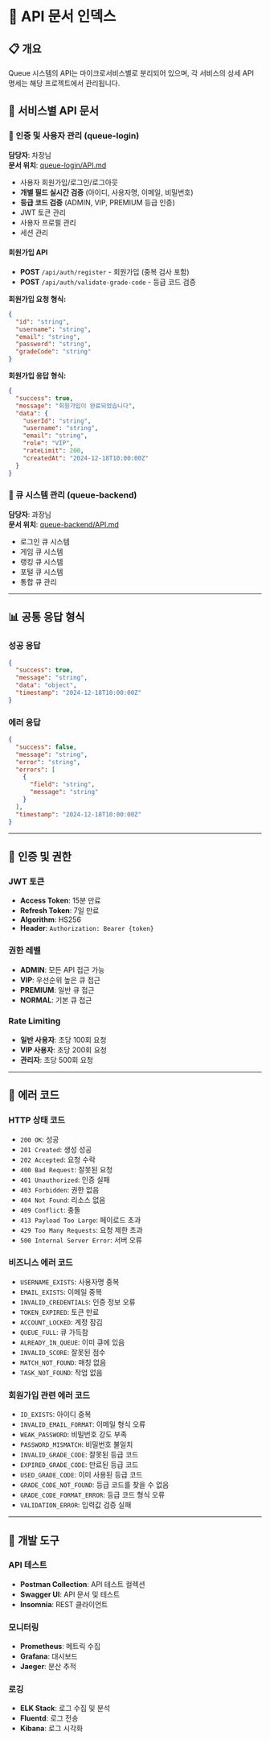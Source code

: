 # 🔌 API 문서 인덱스

## 📋 개요

Queue 시스템의 API는 마이크로서비스별로 분리되어 있으며, 각 서비스의 상세 API 명세는 해당 프로젝트에서 관리됩니다.

## 🔗 서비스별 API 문서

### 🔐 인증 및 사용자 관리 (queue-login)
**담당자**: 차장님  
**문서 위치**: [queue-login/API.md](https://github.com/exodus-openstack/queue-login/blob/develop/API.md)

- 사용자 회원가입/로그인/로그아웃
- **개별 필드 실시간 검증** (아이디, 사용자명, 이메일, 비밀번호)
- **등급 코드 검증** (ADMIN, VIP, PREMIUM 등급 인증)
- JWT 토큰 관리
- 사용자 프로필 관리
- 세션 관리

#### 회원가입 API
- **POST** `/api/auth/register` - 회원가입 (중복 검사 포함)
- **POST** `/api/auth/validate-grade-code` - 등급 코드 검증

**회원가입 요청 형식:**
```json
{
  "id": "string",
  "username": "string",
  "email": "string", 
  "password": "string",
  "gradeCode": "string"
}
```

**회원가입 응답 형식:**
```json
{
  "success": true,
  "message": "회원가입이 완료되었습니다",
  "data": {
    "userId": "string",
    "username": "string",
    "email": "string",
    "role": "VIP",
    "rateLimit": 200,
    "createdAt": "2024-12-18T10:00:00Z"
  }
}
```

### 🎯 큐 시스템 관리 (queue-backend)
**담당자**: 과장님  
**문서 위치**: [queue-backend/API.md](https://github.com/exodus-openstack/queue-backend/blob/develop/API.md)

- 로그인 큐 시스템
- 게임 큐 시스템  
- 랭킹 큐 시스템
- 포털 큐 시스템
- 통합 큐 관리

---

## 📊 공통 응답 형식

### 성공 응답
```json
{
  "success": true,
  "message": "string",
  "data": "object",
  "timestamp": "2024-12-18T10:00:00Z"
}
```

### 에러 응답
```json
{
  "success": false,
  "message": "string",
  "error": "string",
  "errors": [
    {
      "field": "string",
      "message": "string"
    }
  ],
  "timestamp": "2024-12-18T10:00:00Z"
}
```

---

## 🔐 인증 및 권한

### JWT 토큰
- **Access Token**: 15분 만료
- **Refresh Token**: 7일 만료
- **Algorithm**: HS256
- **Header**: `Authorization: Bearer {token}`

### 권한 레벨
- **ADMIN**: 모든 API 접근 가능
- **VIP**: 우선순위 높은 큐 접근
- **PREMIUM**: 일반 큐 접근
- **NORMAL**: 기본 큐 접근

### Rate Limiting
- **일반 사용자**: 초당 100회 요청
- **VIP 사용자**: 초당 200회 요청
- **관리자**: 초당 500회 요청

---

## 📝 에러 코드

### HTTP 상태 코드
- `200 OK`: 성공
- `201 Created`: 생성 성공
- `202 Accepted`: 요청 수락
- `400 Bad Request`: 잘못된 요청
- `401 Unauthorized`: 인증 실패
- `403 Forbidden`: 권한 없음
- `404 Not Found`: 리소스 없음
- `409 Conflict`: 충돌
- `413 Payload Too Large`: 페이로드 초과
- `429 Too Many Requests`: 요청 제한 초과
- `500 Internal Server Error`: 서버 오류

### 비즈니스 에러 코드
- `USERNAME_EXISTS`: 사용자명 중복
- `EMAIL_EXISTS`: 이메일 중복
- `INVALID_CREDENTIALS`: 인증 정보 오류
- `TOKEN_EXPIRED`: 토큰 만료
- `ACCOUNT_LOCKED`: 계정 잠김
- `QUEUE_FULL`: 큐 가득참
- `ALREADY_IN_QUEUE`: 이미 큐에 있음
- `INVALID_SCORE`: 잘못된 점수
- `MATCH_NOT_FOUND`: 매칭 없음
- `TASK_NOT_FOUND`: 작업 없음

### 회원가입 관련 에러 코드
- `ID_EXISTS`: 아이디 중복
- `INVALID_EMAIL_FORMAT`: 이메일 형식 오류
- `WEAK_PASSWORD`: 비밀번호 강도 부족
- `PASSWORD_MISMATCH`: 비밀번호 불일치
- `INVALID_GRADE_CODE`: 잘못된 등급 코드
- `EXPIRED_GRADE_CODE`: 만료된 등급 코드
- `USED_GRADE_CODE`: 이미 사용된 등급 코드
- `GRADE_CODE_NOT_FOUND`: 등급 코드를 찾을 수 없음
- `GRADE_CODE_FORMAT_ERROR`: 등급 코드 형식 오류
- `VALIDATION_ERROR`: 입력값 검증 실패

---

## 🔧 개발 도구

### API 테스트
- **Postman Collection**: API 테스트 컬렉션
- **Swagger UI**: API 문서 및 테스트
- **Insomnia**: REST 클라이언트

### 모니터링
- **Prometheus**: 메트릭 수집
- **Grafana**: 대시보드
- **Jaeger**: 분산 추적

### 로깅
- **ELK Stack**: 로그 수집 및 분석
- **Fluentd**: 로그 전송
- **Kibana**: 로그 시각화
